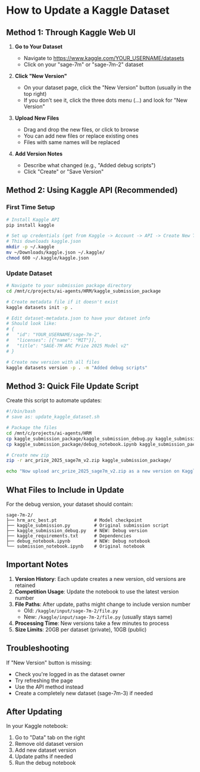 # How to Update a Kaggle Dataset

## Method 1: Through Kaggle Web UI

1. **Go to Your Dataset**
   - Navigate to https://www.kaggle.com/YOUR_USERNAME/datasets
   - Click on your "sage-7m" or "sage-7m-2" dataset

2. **Click "New Version"**
   - On your dataset page, click the "New Version" button (usually in the top right)
   - If you don't see it, click the three dots menu (...) and look for "New Version"

3. **Upload New Files**
   - Drag and drop the new files, or click to browse
   - You can add new files or replace existing ones
   - Files with same names will be replaced

4. **Add Version Notes**
   - Describe what changed (e.g., "Added debug scripts")
   - Click "Create" or "Save Version"

## Method 2: Using Kaggle API (Recommended)

### First Time Setup
```bash
# Install Kaggle API
pip install kaggle

# Set up credentials (get from Kaggle -> Account -> API -> Create New Token)
# This downloads kaggle.json
mkdir -p ~/.kaggle
mv ~/Downloads/kaggle.json ~/.kaggle/
chmod 600 ~/.kaggle/kaggle.json
```

### Update Dataset
```bash
# Navigate to your submission package directory
cd /mnt/c/projects/ai-agents/HRM/kaggle_submission_package

# Create metadata file if it doesn't exist
kaggle datasets init -p .

# Edit dataset-metadata.json to have your dataset info
# Should look like:
# {
#   "id": "YOUR_USERNAME/sage-7m-2",
#   "licenses": [{"name": "MIT"}],
#   "title": "SAGE-7M ARC Prize 2025 Model v2"
# }

# Create new version with all files
kaggle datasets version -p . -m "Added debug scripts"
```

## Method 3: Quick File Update Script

Create this script to automate updates:

```bash
#!/bin/bash
# save as: update_kaggle_dataset.sh

# Package the files
cd /mnt/c/projects/ai-agents/HRM
cp kaggle_submission_package/kaggle_submission_debug.py kaggle_submission_package/
cp kaggle_submission_package/debug_notebook.ipynb kaggle_submission_package/

# Create new zip
zip -r arc_prize_2025_sage7m_v2.zip kaggle_submission_package/

echo "Now upload arc_prize_2025_sage7m_v2.zip as a new version on Kaggle"
```

## What Files to Include in Update

For the debug version, your dataset should contain:
```
sage-7m-2/
├── hrm_arc_best.pt              # Model checkpoint
├── kaggle_submission.py         # Original submission script  
├── kaggle_submission_debug.py   # NEW: Debug version
├── kaggle_requirements.txt      # Dependencies
├── debug_notebook.ipynb         # NEW: Debug notebook
└── submission_notebook.ipynb    # Original notebook
```

## Important Notes

1. **Version History**: Each update creates a new version, old versions are retained
2. **Competition Usage**: Update the notebook to use the latest version number
3. **File Paths**: After update, paths might change to include version number
   - Old: `/kaggle/input/sage-7m-2/file.py`
   - New: `/kaggle/input/sage-7m-2/file.py` (usually stays same)
4. **Processing Time**: New versions take a few minutes to process
5. **Size Limits**: 20GB per dataset (private), 10GB (public)

## Troubleshooting

If "New Version" button is missing:
- Check you're logged in as the dataset owner
- Try refreshing the page
- Use the API method instead
- Create a completely new dataset (sage-7m-3) if needed

## After Updating

In your Kaggle notebook:
1. Go to "Data" tab on the right
2. Remove old dataset version
3. Add new dataset version
4. Update paths if needed
5. Run the debug notebook